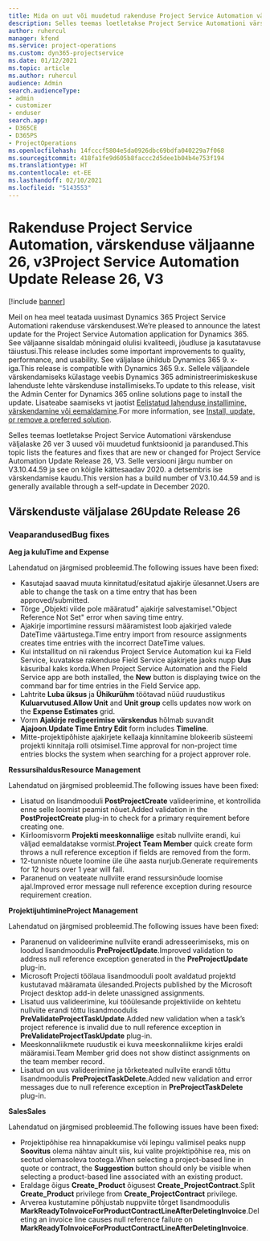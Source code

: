 ```yaml
---
title: Mida on uut või muudetud rakenduse Project Service Automation värskenduse väljaandes 26, V3
description: Selles teemas loetletakse Project Service Automationi värskenduse väljalaske 26, V3 saadaolevaid funktsioone ja parandusi.
author: ruhercul
manager: kfend
ms.service: project-operations
ms.custom: dyn365-projectservice
ms.date: 01/12/2021
ms.topic: article
ms.author: ruhercul
audience: Admin
search.audienceType:
- admin
- customizer
- enduser
search.app:
- D365CE
- D365PS
- ProjectOperations
ms.openlocfilehash: 14fcccf5804e5da0926dbc69bdfa040229a7f068
ms.sourcegitcommit: 418fa1fe9d605b8faccc2d5dee1b04b4e753f194
ms.translationtype: HT
ms.contentlocale: et-EE
ms.lasthandoff: 02/10/2021
ms.locfileid: "5143553"
---
```

# <a name="project-service-automation-update-release-26-v3"></a><span data-ttu-id="c23e4-103">Rakenduse Project Service Automation, värskenduse väljaanne 26, v3</span><span class="sxs-lookup"><span data-stu-id="c23e4-103">Project Service Automation Update Release 26, V3</span></span>

[!include [banner](../includes/psa-now-project-operations.md)]

<span data-ttu-id="c23e4-104">Meil on hea meel teatada uusimast Dynamics 365 Project Service Automationi rakenduse värskendusest.</span><span class="sxs-lookup"><span data-stu-id="c23e4-104">We’re pleased to announce the latest update for the Project Service Automation application for Dynamics 365.</span></span> <span data-ttu-id="c23e4-105">See väljaanne sisaldab mõningaid olulisi kvaliteedi, jõudluse ja kasutatavuse täiustusi.</span><span class="sxs-lookup"><span data-stu-id="c23e4-105">This release includes some important improvements to quality, performance, and usability.</span></span> <span data-ttu-id="c23e4-106">See väljalase ühildub Dynamics 365 9. x-iga.</span><span class="sxs-lookup"><span data-stu-id="c23e4-106">This release is compatible with Dynamics 365 9.x.</span></span> <span data-ttu-id="c23e4-107">Sellele väljaandele värskendamiseks külastage veebis Dynamics 365 administreerimiskeskuse lahenduste lehte värskenduse installimiseks.</span><span class="sxs-lookup"><span data-stu-id="c23e4-107">To update to this release, visit the Admin Center for Dynamics 365 online solutions page to install the update.</span></span> <span data-ttu-id="c23e4-108">Lisateabe saamiseks vt jaotist [Eelistatud lahenduse installimine, värskendamine või eemaldamine](https://docs.microsoft.com/power-platform/admin/install-remove-preferred-solution).</span><span class="sxs-lookup"><span data-stu-id="c23e4-108">For more information, see [Install, update, or remove a preferred solution](https://docs.microsoft.com/power-platform/admin/install-remove-preferred-solution).</span></span>

<span data-ttu-id="c23e4-109">Selles teemas loetletakse Project Service Automationi värskenduse väljalaske 26 ver 3 uused või muudetud funktsioonid ja parandused.</span><span class="sxs-lookup"><span data-stu-id="c23e4-109">This topic lists the features and fixes that are new or changed for Project Service Automation Update Release 26, V3.</span></span> <span data-ttu-id="c23e4-110">Selle versiooni järgu number on V3.10.44.59 ja see on kõigile kättesaadav 2020. a detsembris ise värskendamise kaudu.</span><span class="sxs-lookup"><span data-stu-id="c23e4-110">This version has a build number of V3.10.44.59 and is generally available through a self-update in December 2020.</span></span>

## <a name="update-release-26"></a><span data-ttu-id="c23e4-111">Värskenduste väljalase 26</span><span class="sxs-lookup"><span data-stu-id="c23e4-111">Update Release 26</span></span>

### <a name="bug-fixes"></a><span data-ttu-id="c23e4-112">Veaparandused</span><span class="sxs-lookup"><span data-stu-id="c23e4-112">Bug fixes</span></span>

<span data-ttu-id="c23e4-113">**Aeg ja kulu**</span><span class="sxs-lookup"><span data-stu-id="c23e4-113">**Time and Expense**</span></span>

<span data-ttu-id="c23e4-114">Lahendatud on järgmised probleemid.</span><span class="sxs-lookup"><span data-stu-id="c23e4-114">The following issues have been fixed:</span></span>

- <span data-ttu-id="c23e4-115">Kasutajad saavad muuta kinnitatud/esitatud ajakirje ülesannet.</span><span class="sxs-lookup"><span data-stu-id="c23e4-115">Users are able to change the task on a time entry that has been approved/submitted.</span></span>
- <span data-ttu-id="c23e4-116">Tõrge „Objekti viide pole määratud” ajakirje salvestamisel.</span><span class="sxs-lookup"><span data-stu-id="c23e4-116">"Object Reference Not Set" error when saving time entry.</span></span>
- <span data-ttu-id="c23e4-117">Ajakirje importimine ressursi määramistest loob ajakirjed valede DateTime väärtustega.</span><span class="sxs-lookup"><span data-stu-id="c23e4-117">Time entry import from resource assignments creates time entries with the incorrect DateTime values.</span></span>
- <span data-ttu-id="c23e4-118">Kui intstallitud on nii rakendus Project Service Automation kui ka Field Service, kuvatakse rakenduse Field Service ajakirjete jaoks nupp **Uus** käsuribal kaks korda.</span><span class="sxs-lookup"><span data-stu-id="c23e4-118">When Project Service Automation and the Field Service app are both installed, the **New** button is displaying twice on the command bar for time entries in the Field Service app.</span></span>
- <span data-ttu-id="c23e4-119">Lahtrite **Luba üksus** ja **Ühikurühm** töötavad nüüd ruudustikus **Kuluarvutused**.</span><span class="sxs-lookup"><span data-stu-id="c23e4-119">**Allow Unit** and **Unit group** cells updates now work on the **Expense Estimates** grid.</span></span>
- <span data-ttu-id="c23e4-120">Vorm **Ajakirje redigeerimise värskendus** hõlmab suvandit **Ajajoon**.</span><span class="sxs-lookup"><span data-stu-id="c23e4-120">**Update Time Entry Edit** form includes **Timeline**.</span></span>
- <span data-ttu-id="c23e4-121">Mitte-projektipõhiste ajakirjete kellaaja kinnitamine blokeerib süsteemi projekti kinnitaja rolli otsimisel.</span><span class="sxs-lookup"><span data-stu-id="c23e4-121">Time approval for non-project time entries blocks the system when searching for a project approver role.</span></span>

<span data-ttu-id="c23e4-122">**Ressursihaldus**</span><span class="sxs-lookup"><span data-stu-id="c23e4-122">**Resource Management**</span></span>

<span data-ttu-id="c23e4-123">Lahendatud on järgmised probleemid.</span><span class="sxs-lookup"><span data-stu-id="c23e4-123">The following issues have been fixed:</span></span>

- <span data-ttu-id="c23e4-124">Lisatud on lisandmooduli **PostProjectCreate** valideerimine, et kontrollida enne selle loomist peamist nõuet.</span><span class="sxs-lookup"><span data-stu-id="c23e4-124">Added validation in the **PostProjectCreate** plug-in to check for a primary requirement before creating one.</span></span>
- <span data-ttu-id="c23e4-125">Kiirloomisvorm **Projekti meeskonnaliige** esitab nullviite erandi, kui väljad eemaldatakse vormist.</span><span class="sxs-lookup"><span data-stu-id="c23e4-125">**Project Team Member** quick create form throws a null reference exception if fields are removed from the form.</span></span>
- <span data-ttu-id="c23e4-126">12-tunniste nõuete loomine üle ühe aasta nurjub.</span><span class="sxs-lookup"><span data-stu-id="c23e4-126">Generate requirements for 12 hours over 1 year will fail.</span></span>
- <span data-ttu-id="c23e4-127">Paranenud on veateate nullviite erand ressursinõude loomise ajal.</span><span class="sxs-lookup"><span data-stu-id="c23e4-127">Improved error message null reference exception during resource requirement creation.</span></span>

<span data-ttu-id="c23e4-128">**Projektijuhtimine**</span><span class="sxs-lookup"><span data-stu-id="c23e4-128">**Project Management**</span></span>

<span data-ttu-id="c23e4-129">Lahendatud on järgmised probleemid.</span><span class="sxs-lookup"><span data-stu-id="c23e4-129">The following issues have been fixed:</span></span>

- <span data-ttu-id="c23e4-130">Paranenud on valideerimine nullviite erandi adresseerimiseks, mis on loodud lisandmoodulis **PreProjectUpdate**.</span><span class="sxs-lookup"><span data-stu-id="c23e4-130">Improved validation to address null reference exception generated in the **PreProjectUpdate** plug-in.</span></span>
- <span data-ttu-id="c23e4-131">Microsoft Projecti töölaua lisandmooduli poolt avaldatud projektd kustutavad määramata ülesanded.</span><span class="sxs-lookup"><span data-stu-id="c23e4-131">Projects published by the Microsoft Project desktop add-in delete unassigned assignments.</span></span>
- <span data-ttu-id="c23e4-132">Lisatud uus valideerimine, kui tööülesande projektiviide on kehtetu nullviite erandi tõttu lisandmoodulis **PreValidateProjectTaskUpdate**.</span><span class="sxs-lookup"><span data-stu-id="c23e4-132">Added new validation when a task’s project reference is invalid due to null reference exception in **PreValidateProjectTaskUpdate** plug-in.</span></span>
- <span data-ttu-id="c23e4-133">Meeskonnaliikmete ruudustik ei kuva meeskonnaliikme kirjes eraldi määramisi.</span><span class="sxs-lookup"><span data-stu-id="c23e4-133">Team Member grid does not show distinct assignments on the team member record.</span></span>
- <span data-ttu-id="c23e4-134">Lisatud on uus valideerimine ja tõrketeated nullviite erandi tõttu lisandmoodulis **PreProjectTaskDelete**.</span><span class="sxs-lookup"><span data-stu-id="c23e4-134">Added new validation and error messages due to null reference exception in **PreProjectTaskDelete** plug-in.</span></span>

<span data-ttu-id="c23e4-135">**Sales**</span><span class="sxs-lookup"><span data-stu-id="c23e4-135">**Sales**</span></span>

<span data-ttu-id="c23e4-136">Lahendatud on järgmised probleemid.</span><span class="sxs-lookup"><span data-stu-id="c23e4-136">The following issues have been fixed:</span></span>

- <span data-ttu-id="c23e4-137">Projektipõhise rea hinnapakkumise või lepingu valimisel peaks nupp **Soovitus** olema nähtav ainult siis, kui valite projektipõhise rea, mis on seotud olemasoleva tootega.</span><span class="sxs-lookup"><span data-stu-id="c23e4-137">When selecting a project-based line in quote or contract, the **Suggestion** button should only be visible when selecting a product-based line associated with an existing product.</span></span>
- <span data-ttu-id="c23e4-138">Eraldage õigus **Create_Product** õigusest **Create_ProjectContract**.</span><span class="sxs-lookup"><span data-stu-id="c23e4-138">Split **Create_Product** privilege from **Create_ProjectContract** privilege.</span></span>
- <span data-ttu-id="c23e4-139">Arverea kustutamine põhjustab nuppviite tõrget lisandmoodulis **MarkReadyToInvoiceForProductContractLineAfterDeletingInvoice**.</span><span class="sxs-lookup"><span data-stu-id="c23e4-139">Deleting an invoice line causes null reference failure on **MarkReadyToInvoiceForProductContractLineAfterDeletingInvoice**.</span></span>
